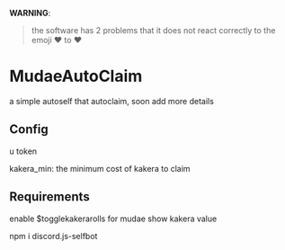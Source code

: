 **WARNING**:
> the software has 2 problems that it does not react correctly to the emoji :heart: to :hearts:

# MudaeAutoClaim

a simple autoself that autoclaim, soon add more details

## Config

u token

kakera_min: the minimum cost of kakera to claim

## Requirements

enable $togglekakerarolls for mudae show kakera value

npm i discord.js-selfbot
